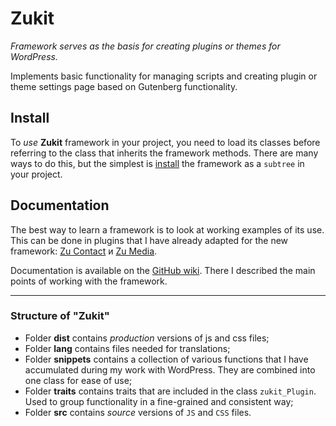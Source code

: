 # Zukit

_Framework serves as the basis for creating plugins or themes for WordPress._

Implements basic functionality for managing scripts and creating plugin or theme settings page based on Gutenberg functionality.

## Install

To _use_ __Zukit__ framework in your project, you need to load its classes before referring to the class that inherits the framework methods. There are many ways to do this, but the simplest is [install](https://github.com/picasso/zukit/wiki/%5BMisc%5D-Install) the framework as a `subtree` in your project.

## Documentation

The best way to learn a framework is to look at working examples of its use. This can be done in plugins that I have already adapted for the new framework: [Zu Contact](https://github.com/picasso/zu-contact) и [Zu Media](https://github.com/picasso/zumedia).

Documentation is available on the [GitHub wiki](https://github.com/picasso/zukit/wiki). There I described the main points of working with the framework.


------------------------------------------------------

### Structure of "Zukit"

- Folder __dist__ contains _production_ versions of js and css files;
- Folder __lang__ contains files needed for translations;
- Folder __snippets__ contains a collection of various functions that I have accumulated during my work with WordPress. They are combined into one class for ease of use;
- Folder __traits__ contains traits that are included in the class `zukit_Plugin`. Used to group functionality in a fine-grained and consistent way;
- Folder __src__ contains _source_ versions of `JS` and `CSS` files.

<!--
коды для emoji unicode
https://apps.timwhitlock.info/emoji/tables/unicode

```diff
- red
+ green
! orange
# gray
```
-->

<!-- See [Dmitry Rudakov Coding](https://dmitryrudakov.com/coding/) for complete docs and demos.
-->
